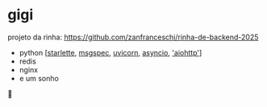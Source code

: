 # gigi

projeto da rinha: https://github.com/zanfranceschi/rinha-de-backend-2025

 - python [[starlette](https://www.starlette.io/), [msgspec](https://github.com/jcrist/msgspec), [uvicorn](https://www.uvicorn.org/), [asyncio](https://docs.python.org/3/library/asyncio.html), ['aiohttp'](https://docs.aiohttp.org/)]
 - redis
 - nginx
 - e um sonho

🐶